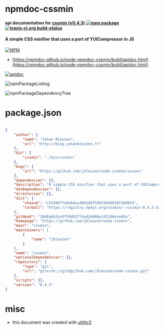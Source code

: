 # npmdoc-cssmin

#### api documentation for  [cssmin (v0.4.3)](https://github.com/jbleuzen/node-cssmin)  [![npm package](https://img.shields.io/npm/v/npmdoc-cssmin.svg?style=flat-square)](https://www.npmjs.org/package/npmdoc-cssmin) [![travis-ci.org build-status](https://api.travis-ci.org/npmdoc/node-npmdoc-cssmin.svg)](https://travis-ci.org/npmdoc/node-npmdoc-cssmin)

#### A simple CSS minifier that uses a port of YUICompressor in JS

[![NPM](https://nodei.co/npm/cssmin.png?downloads=true&downloadRank=true&stars=true)](https://www.npmjs.com/package/cssmin)

- [https://npmdoc.github.io/node-npmdoc-cssmin/build/apidoc.html](https://npmdoc.github.io/node-npmdoc-cssmin/build/apidoc.html)

[![apidoc](https://npmdoc.github.io/node-npmdoc-cssmin/build/screenCapture.buildCi.browser.%252Ftmp%252Fbuild%252Fapidoc.html.png)](https://npmdoc.github.io/node-npmdoc-cssmin/build/apidoc.html)

![npmPackageListing](https://npmdoc.github.io/node-npmdoc-cssmin/build/screenCapture.npmPackageListing.svg)

![npmPackageDependencyTree](https://npmdoc.github.io/node-npmdoc-cssmin/build/screenCapture.npmPackageDependencyTree.svg)



# package.json

```json

{
    "author": {
        "name": "Johan Bleuzen",
        "url": "http://blog.johanbleuzen.fr"
    },
    "bin": {
        "cssmin": "./bin/cssmin"
    },
    "bugs": {
        "url": "https://github.com/jbleuzen/node-cssmin/issues"
    },
    "dependencies": {},
    "description": "A simple CSS minifier that uses a port of YUICompressor in JS",
    "devDependencies": {},
    "directories": {},
    "dist": {
        "shasum": "c9194077e0ebdacd691d5f59015b9d819f38d015",
        "tarball": "https://registry.npmjs.org/cssmin/-/cssmin-0.4.3.tgz"
    },
    "gitHead": "38d8abb3ce5f59d927fded2400be142296ece89a",
    "homepage": "https://github.com/jbleuzen/node-cssmin",
    "main": "cssmin",
    "maintainers": [
        {
            "name": "jbleuzen"
        }
    ],
    "name": "cssmin",
    "optionalDependencies": {},
    "repository": {
        "type": "git",
        "url": "git+ssh://git@github.com/jbleuzen/node-cssmin.git"
    },
    "scripts": {},
    "version": "0.4.3"
}
```



# misc
- this document was created with [utility2](https://github.com/kaizhu256/node-utility2)
